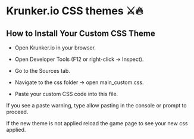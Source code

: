 # Krunker.io CSS themes ⚔️🔥

## How to Install Your Custom CSS Theme
- Open Krunker.io in your browser.

- Open Developer Tools (F12 or right-click → Inspect).

- Go to the Sources tab.

- Navigate to the css folder → open main_custom.css.

- Paste your custom CSS code into this file.

If you see a paste warning, type allow pasting in the console or prompt to proceed.

If the new theme is not applied reload the game page to see your new css applied.
